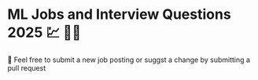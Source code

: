 # ML Jobs and Interview Questions 2025 💹 🐱‍💻
🙏 Feel free to submit a new job posting or suggst a change by submitting a pull request
